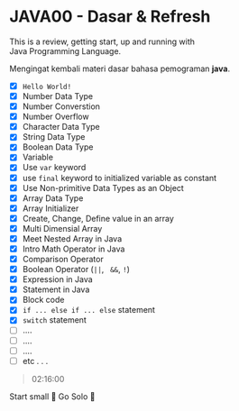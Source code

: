 # JAVA00 - Dasar & Refresh

This is a review, getting start, up and running with <br> 
Java Programming Language.

Mengingat kembali materi dasar bahasa pemograman **java**. <br>

- [x] ```Hello World!``` 
- [x] Number Data Type
- [x] Number Converstion
- [x] Number Overflow
- [x] Character Data Type 
- [x] String Data Type
- [x] Boolean Data Type
- [x] Variable
- [x] Use ```var``` keyword
- [x] use ```final``` keyword to initialized variable as constant
- [x] Use Non-primitive Data Types as an Object
- [x] Array Data Type
- [x] Array Initializer
- [x] Create, Change, Define value in an array
- [x] Multi Dimensial Array
- [x] Meet Nested Array in Java
- [x] Intro Math Operator in Java
- [x] Comparison Operator
- [x] Boolean Operator (```||```, ``` &&```, ```!```)
- [x] Expression in Java
- [x] Statement in Java
- [x] Block code
- [x] ```if ... else if ... else``` statement
- [x] ```switch``` statement
- [ ] ....
- [ ] ....
- [ ] ....
- [ ] etc . . .

> 02:16:00
 
Start small :dart: Go Solo :rocket:
